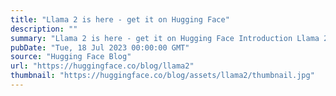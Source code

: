 ```yaml
---
title: "Llama 2 is here - get it on Hugging Face"
description: ""
summary: "Llama 2 is here - get it on Hugging Face Introduction Llama 2 is a family of state-of-the-art open-a..."
pubDate: "Tue, 18 Jul 2023 00:00:00 GMT"
source: "Hugging Face Blog"
url: "https://huggingface.co/blog/llama2"
thumbnail: "https://huggingface.co/blog/assets/llama2/thumbnail.jpg"
---
```


